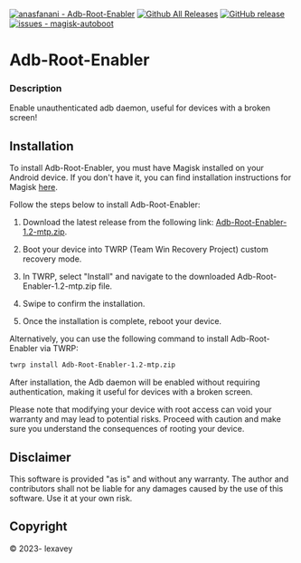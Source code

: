 [![anasfanani - Adb-Root-Enabler](https://img.shields.io/static/v1?label=anasfanani&message=Adb-Root-Enabler&color=blue&logo=github)](https://github.com/anasfanani/Adb-Root-Enabler "Go to GitHub repo")
[![Github All Releases](https://img.shields.io/github/downloads/anasfanani/Adb-Root-Enabler/total.svg)]()
[![GitHub release](https://img.shields.io/github/release/anasfanani/Adb-Root-Enabler?include_prereleases=&sort=semver&color=blue)](https://github.com/anasfanani/Adb-Root-Enabler/releases/)
[![issues - magisk-autoboot](https://img.shields.io/github/issues/anasfanani/Adb-Root-Enabler)](https://github.com/anasfanani/Adb-Root-Enabler/issues)
# Adb-Root-Enabler

### Description
Enable unauthenticated adb daemon, useful for devices with a broken screen!

## Installation

To install Adb-Root-Enabler, you must have Magisk installed on your Android device. If you don't have it, you can find installation instructions for Magisk [here](https://github.com/topjohnwu/Magisk/releases).

Follow the steps below to install Adb-Root-Enabler:

1. Download the latest release from the following link: [Adb-Root-Enabler-1.2-mtp.zip](https://github.com/lexavey/Adb-Root-Enabler/releases/download/v1.2/Adb-Root-Enabler-1.2-mtp.zip).

2. Boot your device into TWRP (Team Win Recovery Project) custom recovery mode.

3. In TWRP, select "Install" and navigate to the downloaded Adb-Root-Enabler-1.2-mtp.zip file.

4. Swipe to confirm the installation.

5. Once the installation is complete, reboot your device.

Alternatively, you can use the following command to install Adb-Root-Enabler via TWRP:

```bash
twrp install Adb-Root-Enabler-1.2-mtp.zip
```

After installation, the Adb daemon will be enabled without requiring authentication, making it useful for devices with a broken screen.

Please note that modifying your device with root access can void your warranty and may lead to potential risks. Proceed with caution and make sure you understand the consequences of rooting your device.

## Disclaimer

This software is provided "as is" and without any warranty. The author and contributors shall not be liable for any damages caused by the use of this software. Use it at your own risk.

## Copyright

© 2023- lexavey
